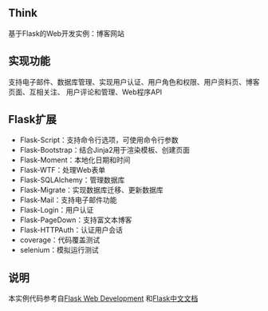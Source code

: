 ## Think
基于Flask的Web开发实例：博客网站

## 实现功能
支持电子邮件、数据库管理、实现用户认证、用户角色和权限、用户资料页、博客页面、互相关注、
用户评论和管理、Web程序API

## Flask扩展

- Flask-Script：支持命令行选项，可使用命令行参数
- Flask-Bootstrap：结合Jinja2用于渲染模板、创建页面
- Flask-Moment：本地化日期和时间
- Flask-WTF：处理Web表单
- Flask-SQLAlchemy：管理数据库
- Flask-Migrate：实现数据库迁移、更新数据库
- Flask-Mail：支持电子邮件功能
- Flask-Login：用户认证
- Flask-PageDown：支持富文本博客
- Flask-HTTPAuth：认证用户会话
- coverage：代码覆盖测试
- selenium：模拟运行测试

## 说明
本实例代码参考自[Flask Web Development](https://github.com/miguelgrinberg/flasky)
和[Flask中文文档](http://docs.jinkan.org/docs/flask/index.html)
